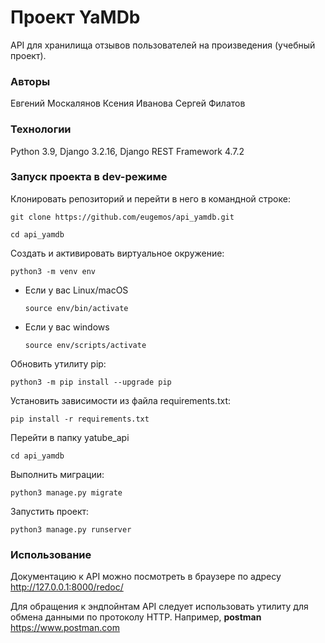 # Проект YaMDb
API для хранилища отзывов пользователей на произведения (учебный проект).

### Авторы
Евгений Москалянов 
Ксения Иванова
Сергей Филатов

### Технологии
Python 3.9,
Django 3.2.16,
Django REST Framework 4.7.2

### Запуск проекта в dev-режиме
Клонировать репозиторий и перейти в него в командной строке:

```
git clone https://github.com/eugemos/api_yamdb.git
```

```
cd api_yamdb
```

Cоздать и активировать виртуальное окружение:

```
python3 -m venv env
```

* Если у вас Linux/macOS

    ```
    source env/bin/activate
    ```

* Если у вас windows

    ```
    source env/scripts/activate
    ```

Обновить утилиту pip:

```
python3 -m pip install --upgrade pip
```

Установить зависимости из файла requirements.txt:

```
pip install -r requirements.txt
```

Перейти в папку yatube_api

```
cd api_yamdb
```

Выполнить миграции:

```
python3 manage.py migrate
```

Запустить проект:

```
python3 manage.py runserver
```

### Использование
Документацию к API можно посмотреть в браузере по адресу http://127.0.0.1:8000/redoc/

Для обращения к эндпойнтам API следует использовать утилиту для обмена данными
по протоколу HTTP.
Например, **postman** https://www.postman.com

